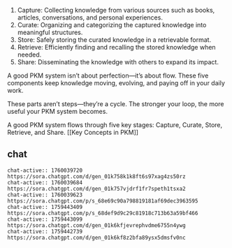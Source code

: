 1. Capture: Collecting knowledge from various sources such as books, articles, conversations, and personal experiences.
2. Curate: Organizing and categorizing the captured knowledge into meaningful structures.
3. Store: Safely storing the curated knowledge in a retrievable format.
4. Retrieve: Efficiently finding and recalling the stored knowledge when needed.
5. Share: Disseminating the knowledge with others to expand its impact.

A good PKM system isn’t about perfection—it’s about flow. These five components keep knowledge moving, evolving, and paying off in your daily work.

These parts aren’t steps—they’re a cycle. The stronger your loop, the more useful your PKM system becomes.

A good PKM system flows through five key stages: Capture, Curate, Store, Retrieve, and Share.
[[Key Concepts in PKM]]
## chat
```smart-chatgpt
chat-active:: 1760039720 https://sora.chatgpt.com/d/gen_01k758k1k8ft6s97xag4zs50rz
chat-active:: 1760039684 https://sora.chatgpt.com/d/gen_01k757vjdrf1fr7speth1tsxa2
chat-active:: 1760039623 https://sora.chatgpt.com/p/s_68e69c90a798819181af69dec3963595
chat-active:: 1759443409 https://sora.chatgpt.com/p/s_68def9d9c29c81918c713b63a59bf466
chat-active:: 1759443099 https://sora.chatgpt.com/d/gen_01k6kfjevrephvdme6755n4ywg
chat-active:: 1759442739 https://sora.chatgpt.com/d/gen_01k6kf8z2bfa89ysx5dmsfv0nc
```
